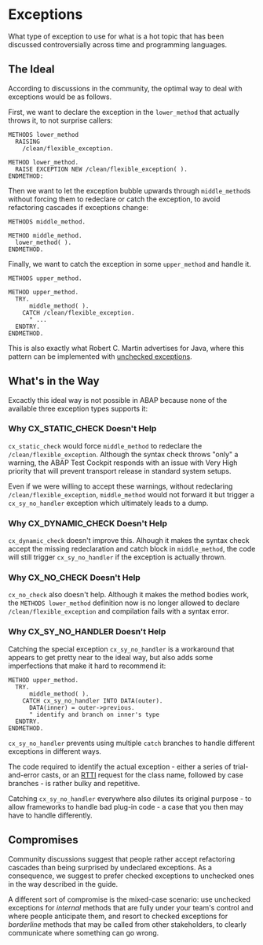 # Exceptions

What type of exception to use for what is a hot topic
that has been discussed controversially
across time and programming languages.

## The Ideal

According to discussions in the community,
the optimal way to deal with exceptions would be as follows.

First, we want to declare the exception in
the `lower_method` that actually throws it,
to not surprise callers:


```ABAP
METHODS lower_method
  RAISING
    /clean/flexible_exception.

METHOD lower_method.
  RAISE EXCEPTION NEW /clean/flexible_exception( ).
ENDMETHOD:
```

Then we want to let the exception bubble upwards through `middle_method`s
without forcing them to redeclare or catch the exception,
to avoid refactoring cascades if exceptions change:

```ABAP
METHODS middle_method.

METHOD middle_method.
  lower_method( ).
ENDMETHOD.
```

Finally, we want to catch the exception in some `upper_method` and handle it.

```ABAP
METHODS upper_method.

METHOD upper_method.
  TRY.
      middle_method( ).
    CATCH /clean/flexible_exception.
      " ...
  ENDTRY.
ENDMETHOD.
```

This is also exactly what Robert C. Martin advertises for Java,
where this pattern can be implemented with [unchecked exceptions](https://docs.oracle.com/javase/7/docs/api/java/lang/RuntimeException.html).

## What's in the Way

Excactly this ideal way is not possible in ABAP
because none of the available three exception types supports it:

### Why CX_STATIC_CHECK Doesn't Help

`cx_static_check` would force `middle_method`
to redeclare the `/clean/flexible_exception`.
Although the syntax check throws "only" a warning,
the ABAP Test Cockpit responds with an issue with Very High priority
that will prevent transport release in standard system setups.

Even if we were willing to accept these warnings,
without redeclaring `/clean/flexible_exception`,
`middle_method` would not forward it 
but trigger a `cx_sy_no_handler` exception
which ultimately leads to a dump.

### Why CX_DYNAMIC_CHECK Doesn't Help

`cx_dynamic_check` doesn't improve this.
Alhough it makes the syntax check accept the missing redeclaration
and catch block in `middle_method`,
the code will still trigger `cx_sy_no_handler`
if the exception is actually thrown.

### Why CX_NO_CHECK Doesn't Help

`cx_no_check` also doesn't help.
Although it makes the method bodies work,
the `METHODS lower_method` definition now is
no longer allowed to declare `/clean/flexible_exception`
and compilation fails with a syntax error.

### Why CX_SY_NO_HANDLER Doesn't Help

Catching the special exception `cx_sy_no_handler`
is a workaround that appears to get pretty near to the ideal way,
but also adds some imperfections that make it hard to recommend it:

```ABAP
METHOD upper_method.
  TRY.
      middle_method( ).
    CATCH cx_sy_no_handler INTO DATA(outer).
      DATA(inner) = outer->previous.
      " identify and branch on inner's type
  ENDTRY.
ENDMETHOD.
```

`cx_sy_no_handler` prevents using multiple `catch` branches
to handle different exceptions in different ways.

The code required to identify the actual exception -
either a series of trial-and-error casts,
or an [RTTI](https://en.wikipedia.org/wiki/Run-time_type_information) request for the class name, followed by case branches -
is rather bulky and repetitive.

Catching `cx_sy_no_handler` everywhere also dilutes its original purpose -
to allow frameworks to handle bad plug-in code -
a case that you then may have to handle differently.

## Compromises

Community discussions suggest that
people rather accept refactoring cascades
than being surprised by undeclared exceptions.
As a consequence, we suggest to prefer checked exceptions
to unchecked ones in the way described in the guide.

A different sort of compromise is the mixed-case scenario:
use unchecked exceptions for _internal_ methods
that are fully under your team's control
and where people anticipate them,
and resort to checked exceptions for _borderline_ methods
that may be called from other stakeholders,
to clearly communicate where something can go wrong.
